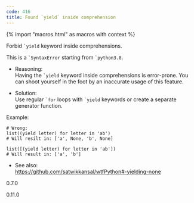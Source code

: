 ```yaml
---
code: 416
title: Found `yield` inside comprehension
---
```


{% import "macros.html" as macros with context %}

Forbid `` `yield `` keyword inside comprehensions.

This is a `` `SyntaxError `` starting from `` `python3.8 ``.

  - Reasoning:  
    Having the `` `yield `` keyword inside comprehensions is
    error-prone. You can shoot yourself in the foot by an inaccurate
    usage of this feature.

  - Solution:  
    Use regular `` `for `` loops with `` `yield `` keywords or create a
    separate generator function.

Example:

    # Wrong:
    list((yield letter) for letter in 'ab')
    # Will resilt in: ['a', None, 'b', None]
    
    list([(yield letter) for letter in 'ab'])
    # Will result in: ['a', 'b']

  - See also:  
    <https://github.com/satwikkansal/wtfPython#-yielding-none>

<div class="versionadded">

0.7.0

</div>

<div class="versionchanged">

0.11.0

</div>